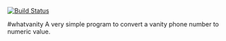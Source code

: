 [![Build Status](https://travis-ci.org/gitbaron/whatvanity.svg?branch=dev)](https://travis-ci.org/gitbaron/whatvanity)

#whatvanity
A very simple program to convert a vanity phone number to numeric value.

